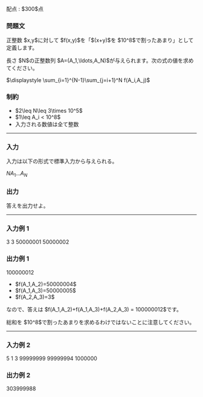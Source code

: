 
<div>

<span>

<span>

<p>
配点 : $300$点
</p>

<div>

<section>

### **問題文**

<p>
正整数 $x,y$に対して $f(x,y)$を「$(x+y)$を $10^8$で割ったあまり」として定義します。
</p>

<p>
長さ $N$の正整数列 $A=(A_1,\ldots,A_N)$が与えられます。次の式の値を求めてください。
</p>

<div>
$\displaystyle \sum_{i=1}^{N-1}\sum_{j=i+1}^N f(A_i,A_j)$
</div>

<p>



</p>

</section>

</div>

<div>

<section>

### **制約**

<ul>

<li>
$2\leq N\leq 3\times 10^5$
</li>

<li>
$1\leq A_i < 10^8$
</li>

<li>
入力される数値は全て整数
</li>

</ul>

</section>

</div>

---

<div>

<div>

<section>

### **入力**

<p>
入力は以下の形式で標準入力から与えられる。
</p>

<div>

$N$$A_1$$\ldots$$A_N$
</div>

</section>

</div>

<div>

<section>

### **出力**

<p>
答えを出力せよ。
</p>

</section>

</div>

</div>

---

<div>

<section>

### **入力例 1**

<div>

3
3 50000001 50000002

</div>

</section>

</div>

<div>

<section>

### **出力例 1**

<div>

100000012

</div>

<ul>

<li>
$f(A_1,A_2)=50000004$
</li>

<li>
$f(A_1,A_3)=50000005$
</li>

<li>
$f(A_2,A_3)=3$
</li>

</ul>

<p>
なので、答えは $f(A_1,A_2)+f(A_1,A_3)+f(A_2,A_3) = 100000012$です。
</p>

<p>
総和を $10^8$で割ったあまりを求めるわけではないことに注意してください。
</p>

</section>

</div>

---

<div>

<section>

### **入力例 2**

<div>

5
1 3 99999999 99999994 1000000

</div>

</section>

</div>

<div>

<section>

### **出力例 2**

<div>

303999988

</div>

</section>

</div>

</span>

</span>

</div>
